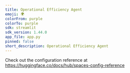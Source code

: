 ```yaml
---
title: Operational Efficiency Agent
emoji: 🌍
colorFrom: purple
colorTo: purple
sdk: streamlit
sdk_version: 1.44.0
app_file: app.py
pinned: false
short_description: Operational Efficiency Agent
---
```


Check out the configuration reference at https://huggingface.co/docs/hub/spaces-config-reference
